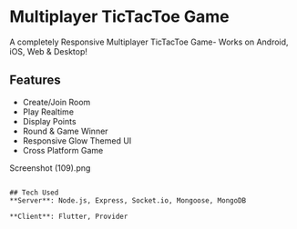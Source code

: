 # Multiplayer TicTacToe Game

A completely Responsive Multiplayer TicTacToe Game- Works on Android, iOS, Web & Desktop! 

## Features
- Create/Join Room
- Play Realtime
- Display Points
- Round & Game Winner
- Responsive Glow Themed UI
- Cross Platform Game


Screenshot (109).png
```

## Tech Used
**Server**: Node.js, Express, Socket.io, Mongoose, MongoDB

**Client**: Flutter, Provider
    
